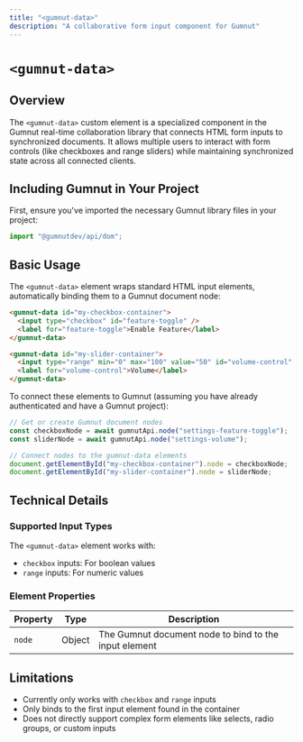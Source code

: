 ```yaml
---
title: "<gumnut-data>"
description: "A collaborative form input component for Gumnut"
---
```


# `<gumnut-data>`

## Overview

The `<gumnut-data>` custom element is a specialized component in the Gumnut real-time collaboration library that connects HTML form inputs to synchronized documents. It allows multiple users to interact with form controls (like checkboxes and range sliders) while maintaining synchronized state across all connected clients.

## Including Gumnut in Your Project

First, ensure you've imported the necessary Gumnut library files in your project:

```js
import "@gumnutdev/api/dom";
```

## Basic Usage

The `<gumnut-data>` element wraps standard HTML input elements, automatically binding them to a Gumnut document node:

```html
<gumnut-data id="my-checkbox-container">
  <input type="checkbox" id="feature-toggle" />
  <label for="feature-toggle">Enable Feature</label>
</gumnut-data>

<gumnut-data id="my-slider-container">
  <input type="range" min="0" max="100" value="50" id="volume-control" />
  <label for="volume-control">Volume</label>
</gumnut-data>
```

To connect these elements to Gumnut (assuming you have already authenticated and have a Gumnut project):

```javascript
// Get or create Gumnut document nodes
const checkboxNode = await gumnutApi.node("settings-feature-toggle");
const sliderNode = await gumnutApi.node("settings-volume");

// Connect nodes to the gumnut-data elements
document.getElementById("my-checkbox-container").node = checkboxNode;
document.getElementById("my-slider-container").node = sliderNode;
```

## Technical Details

### Supported Input Types

The `<gumnut-data>` element works with:

- `checkbox` inputs: For boolean values
- `range` inputs: For numeric values

### Element Properties

| Property | Type   | Description                                           |
| -------- | ------ | ----------------------------------------------------- |
| `node`   | Object | The Gumnut document node to bind to the input element |

## Limitations

- Currently only works with `checkbox` and `range` inputs
- Only binds to the first input element found in the container
- Does not directly support complex form elements like selects, radio groups, or custom inputs
